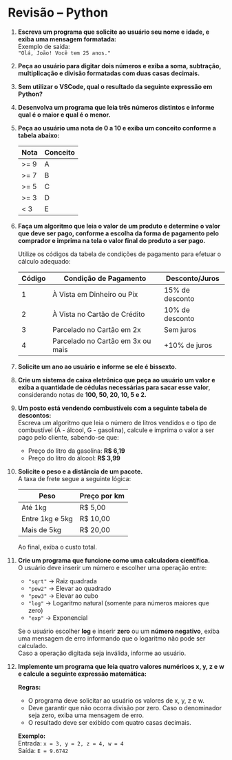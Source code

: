 # Revisão – Python

1. **Escreva um programa que solicite ao usuário seu nome e idade, e exiba uma mensagem formatada:**  
   Exemplo de saída:  
   `"Olá, João! Você tem 25 anos."`

2. **Peça ao usuário para digitar dois números e exiba a soma, subtração, multiplicação e divisão formatadas com duas casas decimais.**

3. **Sem utilizar o VSCode, qual o resultado da seguinte expressão em Python?**

4. **Desenvolva um programa que leia três números distintos e informe qual é o maior e qual é o menor.**

5. **Peça ao usuário uma nota de 0 a 10 e exiba um conceito conforme a tabela abaixo:**  

   | Nota | Conceito |
   |------|-----------|
   | >= 9 | A |
   | >= 7 | B |
   | >= 5 | C |
   | >= 3 | D |
   | < 3  | E |

6. **Faça um algoritmo que leia o valor de um produto e determine o valor que deve ser pago, conforme a escolha da forma de pagamento pelo comprador e imprima na tela o valor final do produto a ser pago.**  

   Utilize os códigos da tabela de condições de pagamento para efetuar o cálculo adequado:

   | Código | Condição de Pagamento | Desconto/Juros |
   |---------|----------------------|----------------|
   | 1 | À Vista em Dinheiro ou Pix | 15% de desconto |
   | 2 | À Vista no Cartão de Crédito | 10% de desconto |
   | 3 | Parcelado no Cartão em 2x | Sem juros |
   | 4 | Parcelado no Cartão em 3x ou mais | +10% de juros |

7. **Solicite um ano ao usuário e informe se ele é bissexto.**

8. **Crie um sistema de caixa eletrônico que peça ao usuário um valor e exiba a quantidade de cédulas necessárias para sacar esse valor**, considerando notas de **100, 50, 20, 10, 5 e 2.**

9. **Um posto está vendendo combustíveis com a seguinte tabela de descontos:**  
   Escreva um algoritmo que leia o número de litros vendidos e o tipo de combustível (A - álcool, G - gasolina), calcule e imprima o valor a ser pago pelo cliente, sabendo-se que:  
   - Preço do litro da gasolina: **R$ 6,19**  
   - Preço do litro do álcool: **R$ 3,99**

10. **Solicite o peso e a distância de um pacote.**  
    A taxa de frete segue a seguinte lógica:  

    | Peso | Preço por km |
    |-------|----------------|
    | Até 1kg | R$ 5,00 |
    | Entre 1kg e 5kg | R$ 10,00 |
    | Mais de 5kg | R$ 20,00 |  

    Ao final, exiba o custo total.

11. **Crie um programa que funcione como uma calculadora científica.**  
    O usuário deve inserir um número e escolher uma operação entre:

    - `"sqrt"` → Raiz quadrada  
    - `"pow2"` → Elevar ao quadrado  
    - `"pow3"` → Elevar ao cubo  
    - `"log"` → Logaritmo natural (somente para números maiores que zero)  
    - `"exp"` → Exponencial  

    Se o usuário escolher **log** e inserir **zero** ou um **número negativo**, exiba uma mensagem de erro informando que o logaritmo não pode ser calculado.  
    Caso a operação digitada seja inválida, informe ao usuário.

12. **Implemente um programa que leia quatro valores numéricos x, y, z e w e calcule a seguinte expressão matemática:**  

    **Regras:**  
    - O programa deve solicitar ao usuário os valores de x, y, z e w.  
    - Deve garantir que não ocorra divisão por zero. Caso o denominador seja zero, exiba uma mensagem de erro.  
    - O resultado deve ser exibido com quatro casas decimais.  

    **Exemplo:**  
    Entrada: `x = 3, y = 2, z = 4, w = 4`  
    Saída: `E = 9.6742`
